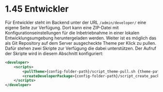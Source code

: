 # 1.45 Entwickler

Für Entwickler steht im Backend unter der URL `/admin/developer/` eine eigene Seite zur Verfügung. Dort kann eine ZIP-Datei mit Konfigurationseinstellungen für die Inbetriebnahme in einer lokalen Entwicklungsumgebung heruntergeladen werden. Weiter ist es möglich das als Git Repository auf dem Server ausgecheckte Theme per Klick zu pullen. Dafür stehen zwei Skripte zur Verfügung die dabei unterstützen. Der Aufruf der Skripte wird in diesem Abschnitt konfiguriert:

```xml
<developer>
    <scripts>
        <pullTheme>{config-folder-path}/script_theme-pull.sh {theme-path}/../../../../</pullTheme>
        <createDeveloperPackage>{config-folder-path}/script_create_package.sh -d viewer -f {base-path} -s {solr-url} </createDeveloperPackage>
    </scripts>
</developer>
```

